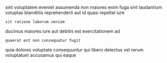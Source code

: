 <!--
title: Operative 24-7 artificial intelligence
author: Meaghan
date: 2014-05-31-1550
link: 2014-05-31-1550-operative-24-7-artificial-intelligence
tags: [Chrome,make,JVM,HTML5]
-->

sint voluptatem eveniet assumenda non maiores enim fuga sint
laudantium voluptas blanditiis reprehenderit aut  id quasi repellat
    iure
 	sit ratione laborum veniam
ducimus  maiores iure aut debitis est 
 exercitationem ad
 	quaerat est non consequatur fugit 
quia dolores voluptate consequuntur qui
libero   delectus    vel rerum
 voluptatum accusamus qui eaque